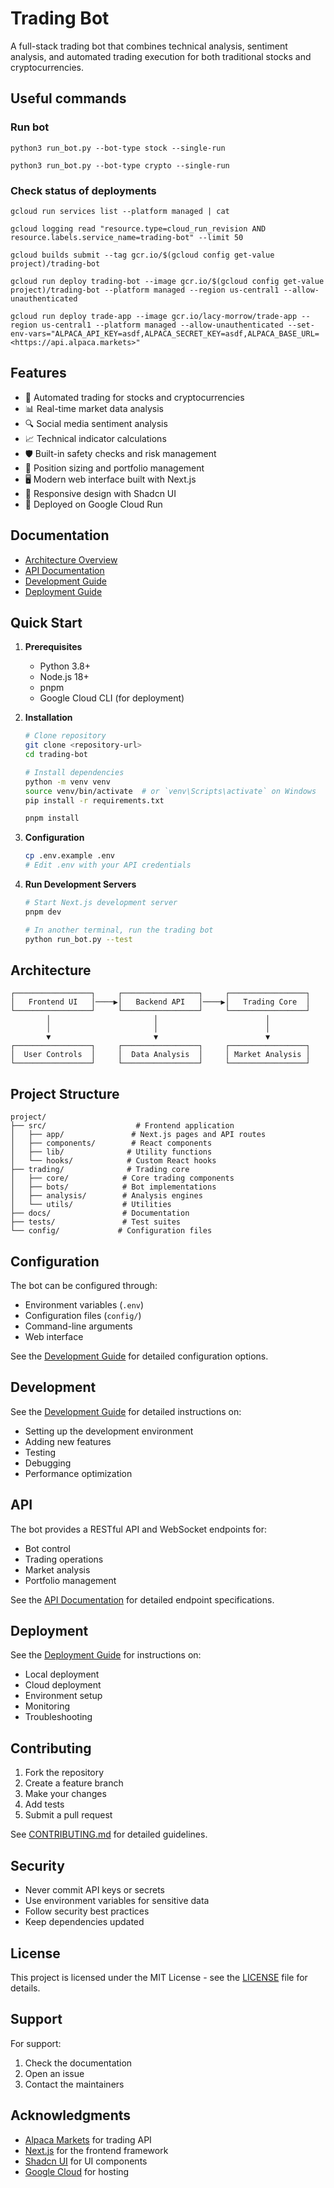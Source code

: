 # Trading Bot

A full-stack trading bot that combines technical analysis, sentiment analysis, and automated trading execution for both traditional stocks and cryptocurrencies.

## Useful commands

### Run bot

`python3 run_bot.py --bot-type stock --single-run`

`python3 run_bot.py --bot-type crypto --single-run`

### Check status of deployments

`gcloud run services list --platform managed | cat`

`gcloud logging read "resource.type=cloud_run_revision AND resource.labels.service_name=trading-bot" --limit 50`

`gcloud builds submit --tag gcr.io/$(gcloud config get-value project)/trading-bot`

`gcloud run deploy trading-bot --image gcr.io/$(gcloud config get-value project)/trading-bot --platform managed --region us-central1 --allow-unauthenticated`

`gcloud run deploy trade-app --image gcr.io/lacy-morrow/trade-app --region us-central1 --platform managed --allow-unauthenticated --set-env-vars="ALPACA_API_KEY=asdf,ALPACA_SECRET_KEY=asdf,ALPACA_BASE_URL=<https://api.alpaca.markets>"`

## Features

- 🤖 Automated trading for stocks and cryptocurrencies
- 📊 Real-time market data analysis
- 🔍 Social media sentiment analysis
- 📈 Technical indicator calculations
- 🛡️ Built-in safety checks and risk management
- 🎯 Position sizing and portfolio management
- 🖥️ Modern web interface built with Next.js
- 📱 Responsive design with Shadcn UI
- 🚀 Deployed on Google Cloud Run

## Documentation

- [Architecture Overview](docs/architecture.md)
- [API Documentation](docs/api.md)
- [Development Guide](docs/development.md)
- [Deployment Guide](docs/deployment.md)

## Quick Start

1. **Prerequisites**
   - Python 3.8+
   - Node.js 18+
   - pnpm
   - Google Cloud CLI (for deployment)

2. **Installation**
   ```bash
   # Clone repository
   git clone <repository-url>
   cd trading-bot

   # Install dependencies
   python -m venv venv
   source venv/bin/activate  # or `venv\Scripts\activate` on Windows
   pip install -r requirements.txt

   pnpm install
   ```

3. **Configuration**
   ```bash
   cp .env.example .env
   # Edit .env with your API credentials
   ```

4. **Run Development Servers**
   ```bash
   # Start Next.js development server
   pnpm dev

   # In another terminal, run the trading bot
   python run_bot.py --test
   ```

## Architecture

```
┌─────────────────┐     ┌─────────────────┐     ┌─────────────────┐
│   Frontend UI   │────▶│   Backend API   │────▶│   Trading Core  │
└─────────────────┘     └─────────────────┘     └─────────────────┘
        │                       │                        │
        │                       │                        │
        ▼                       ▼                        ▼
┌─────────────────┐     ┌─────────────────┐     ┌─────────────────┐
│  User Controls  │     │  Data Analysis  │     │ Market Analysis │
└─────────────────┘     └─────────────────┘     └─────────────────┘
```

## Project Structure

```
project/
├── src/                    # Frontend application
│   ├── app/               # Next.js pages and API routes
│   ├── components/        # React components
│   ├── lib/              # Utility functions
│   └── hooks/            # Custom React hooks
├── trading/              # Trading core
│   ├── core/            # Core trading components
│   ├── bots/            # Bot implementations
│   ├── analysis/        # Analysis engines
│   └── utils/           # Utilities
├── docs/                # Documentation
├── tests/               # Test suites
└── config/             # Configuration files
```

## Configuration

The bot can be configured through:
- Environment variables (`.env`)
- Configuration files (`config/`)
- Command-line arguments
- Web interface

See the [Development Guide](docs/development.md) for detailed configuration options.

## Development

See the [Development Guide](docs/development.md) for detailed instructions on:
- Setting up the development environment
- Adding new features
- Testing
- Debugging
- Performance optimization

## API

The bot provides a RESTful API and WebSocket endpoints for:
- Bot control
- Trading operations
- Market analysis
- Portfolio management

See the [API Documentation](docs/api.md) for detailed endpoint specifications.

## Deployment

See the [Deployment Guide](docs/deployment.md) for instructions on:
- Local deployment
- Cloud deployment
- Environment setup
- Monitoring
- Troubleshooting

## Contributing

1. Fork the repository
2. Create a feature branch
3. Make your changes
4. Add tests
5. Submit a pull request

See [CONTRIBUTING.md](CONTRIBUTING.md) for detailed guidelines.

## Security

- Never commit API keys or secrets
- Use environment variables for sensitive data
- Follow security best practices
- Keep dependencies updated

## License

This project is licensed under the MIT License - see the [LICENSE](LICENSE) file for details.

## Support

For support:
1. Check the documentation
2. Open an issue
3. Contact the maintainers

## Acknowledgments

- [Alpaca Markets](https://alpaca.markets/) for trading API
- [Next.js](https://nextjs.org/) for the frontend framework
- [Shadcn UI](https://ui.shadcn.com/) for UI components
- [Google Cloud](https://cloud.google.com/) for hosting
